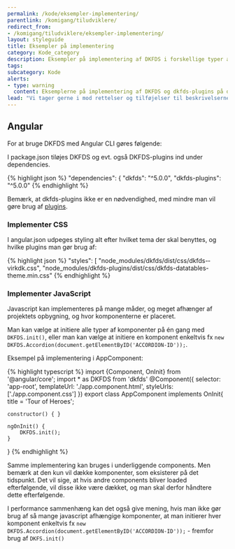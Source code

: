 ```yaml
---
permalink: /kode/eksempler-implementering/
parentlink: /komigang/tiludviklere/
redirect_from:
- /komigang/tiludviklere/eksempler-implementering/
layout: styleguide
title: Eksempler på implementering
category: Kode_category
description: Eksempler på implementering af DKFDS i forskellige typer af projekter
tags: 
subcategory: Kode
alerts:
- type: warning
  content: Eksemplerne på implementering af DKFDS og dkfds-plugins på denne side er indsendt af brugere af Det Fælles designsystem. Det Fælles Designsystem supporterer ikke disse eksempler.
lead: "Vi tager gerne i mod rettelser og tilføjelser til beskrivelserne på denne side, da brugerne gerne selv er "
---
```


## Angular

For at bruge DKFDS med Angular CLI gøres følgende:

I package.json tiløjes DKFDS og evt. også DKFDS­-plugins ind under dependencies.

{% highlight json %}
"dependencies": {
    "dkfds": "^5.0.0",
    "dkfds-plugins": "^5.0.0"
{% endhighlight %}

Bemærk, at dkfds-plugins ikke er en nødvendighed, med mindre man vil gøre brug af <a href="/kode/plugins/">plugins</a>.

### Implementer CSS

I angular.json udpeges styling alt efter hvilket tema der skal benyttes, og hvilke plugins man gør brug af:


{% highlight json %}
"styles": [
    "node_modules/dkfds/dist/css/dkfds-­virkdk.css",
    "node_modules/dkfds-­plugins/dist/css/dkfds­-datatables­-theme.min.css"
{% endhighlight %}

### Implementer JavaScript

Javascript kan implementeres på mange måder, og meget afhænger af projektets opbygning, og hvor komponenterne er placeret.

Man kan vælge at initiere alle typer af komponenter på én gang med `DKFDS.init()`, eller man kan vælge at initiere en komponent enkeltvis fx `new DKFDS.Accordion(document.getElementByID('ACCORDION-ID'));`.

Eksempel på implementering i AppComponent:

{% highlight typescript %}
import {Component, OnInit} from '@angular/core';
import * as DKFDS from 'dkfds'
@Component({
    selector: 'app-root',
    templateUrl: './app.component.html',
    styleUrls: ['./app.component.css']
})
export class AppComponent implements OnInit{
    title = 'Tour of Heroes';
    
    constructor() { }
    
    ngOnInit() {
        DKFDS.init();
    }
}
{% endhighlight %}

Samme implementering kan bruges i underliggende components. Men bemærk at den kun vil dække komponenter, som eksisterer på det tidspunkt. Det vil sige, at hvis andre components bliver loaded efterfølgende, vil disse ikke være dækket, og man skal derfor håndtere dette efterfølgende.

I performance sammenhæng kan det også give mening, hvis man ikke gør brug af så mange javascript afhængige komponenter, at man initierer hver komponent enkeltvis fx `new DKFDS.Accordion(document.getElementByID('ACCORDION-ID'));` - fremfor brug af `DKFS.init()`
